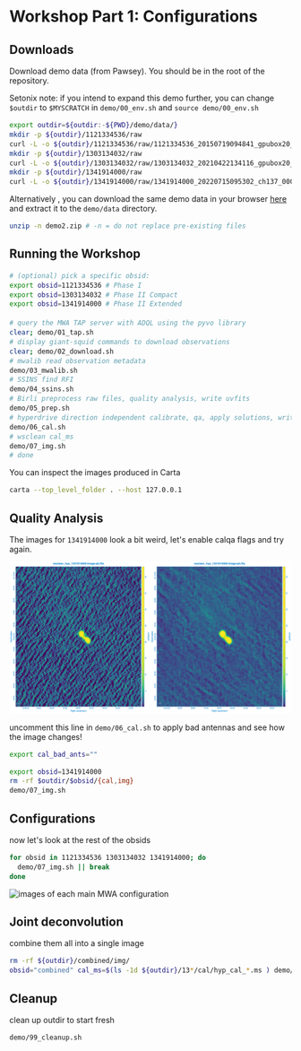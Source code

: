 
# Workshop Part 1: Configurations

## Downloads

Download demo data (from Pawsey). You should be in the root of the repository.

Setonix note: if you intend to expand this demo further, you can change `$outdir` to `$MYSCRATCH` in `demo/00_env.sh` and `source demo/00_env.sh`

```bash
export outdir=${outdir:-${PWD}/demo/data/}
mkdir -p ${outdir}/1121334536/raw
curl -L -o ${outdir}/1121334536/raw/1121334536_20150719094841_gpubox20_00.fits 'https://projects.pawsey.org.au/mwa-demo/1121334536_20150719094841_gpubox20_00.fits'
mkdir -p ${outdir}/1303134032/raw
curl -L -o ${outdir}/1303134032/raw/1303134032_20210422134116_gpubox20_01.fits 'https://projects.pawsey.org.au/mwa-demo/1303134032_20210422134116_gpubox20_01.fits'
mkdir -p ${outdir}/1341914000/raw
curl -L -o ${outdir}/1341914000/raw/1341914000_20220715095302_ch137_000.fits 'https://projects.pawsey.org.au/mwa-demo/1341914000_20220715095302_ch137_000.fits'
```

Alternatively , you can download the same demo data in your browser [here](https://curtin-my.sharepoint.com/:u:/g/personal/285446d_curtin_edu_au/EQF1Dl93KixAimsD7wi7TcYBjAUs7Y6LO08An5rKSB2cmg?e=nMtGhu) and extract it to the `demo/data` directory.

```bash
unzip -n demo2.zip # -n = do not replace pre-existing files
```

## Running the Workshop

```bash
# (optional) pick a specific obsid:
export obsid=1121334536 # Phase I
export obsid=1303134032 # Phase II Compact
export obsid=1341914000 # Phase II Extended

# query the MWA TAP server with ADQL using the pyvo library
clear; demo/01_tap.sh
# display giant-squid commands to download observations
clear; demo/02_download.sh
# mwalib read observation metadata
demo/03_mwalib.sh
# SSINS find RFI
demo/04_ssins.sh
# Birli preprocess raw files, quality analysis, write uvfits
demo/05_prep.sh
# hyperdrive direction independent calibrate, qa, apply solutions, write measurement set
demo/06_cal.sh
# wsclean cal_ms
demo/07_img.sh
# done
```

You can inspect the images produced in Carta

```bash
carta --top_level_folder . --host 127.0.0.1
```

## Quality Analysis

The images for `1341914000` look a bit weird, let's enable calqa flags and try again.

![images of each main MWA configuration](imgs/wsclean_hyp_1341914000-image-pb-fixed.png)

uncomment this line in `demo/06_cal.sh` to apply bad antennas and see how the image changes!

```bash
export cal_bad_ants=""
```

```bash
export obsid=1341914000
rm -rf $outdir/$obsid/{cal,img}
demo/07_img.sh
```

## Configurations

now let's look at the rest of the obsids

```bash
for obsid in 1121334536 1303134032 1341914000; do
  demo/07_img.sh || break
done
```

![images of each main MWA configuration](imgs/config_images.png)

## Joint deconvolution

combine them all into a single image

```bash
rm -rf ${outdir}/combined/img/
obsid="combined" cal_ms=$(ls -1d ${outdir}/13*/cal/hyp_cal_*.ms ) demo/07_img.sh
```

## Cleanup

clean up outdir to start fresh

```bash
demo/99_cleanup.sh
```